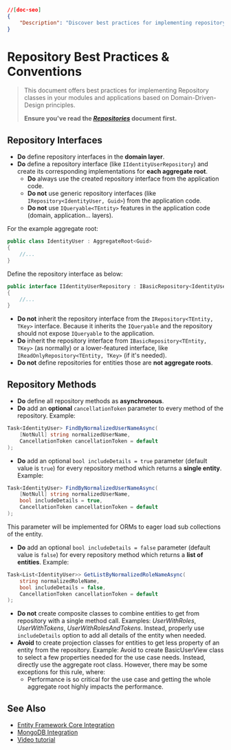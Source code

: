 ```json
//[doc-seo]
{
    "Description": "Discover best practices for implementing repository classes in your applications, grounded in Domain-Driven Design principles."
}
```

# Repository Best Practices & Conventions

> This document offers best practices for implementing Repository classes in your modules and applications based on Domain-Driven-Design principles.
>
> **Ensure you've read the [*Repositories*](../domain-driven-design/repositories.md) document first.**

## Repository Interfaces

* **Do** define repository interfaces in the **domain layer**.
* **Do** define a repository interface (like `IIdentityUserRepository`) and create its corresponding implementations for **each aggregate root**.
  * **Do** always use the created repository interface from the application code.
  * **Do not** use generic repository interfaces (like `IRepository<IdentityUser, Guid>`) from the application code.
  * **Do not** use `IQueryable<TEntity>` features in the application code (domain, application... layers).

For the example aggregate root:

````C#
public class IdentityUser : AggregateRoot<Guid>
{
    //...
}
````

Define the repository interface as below:

````C#
public interface IIdentityUserRepository : IBasicRepository<IdentityUser, Guid>
{
    //...
}
````

* **Do not** inherit the repository interface from the `IRepository<TEntity, TKey>` interface. Because it inherits the `IQueryable` and the repository should not expose `IQueryable` to the application.
* **Do** inherit the repository interface from `IBasicRepository<TEntity, TKey>` (as normally) or a lower-featured interface, like `IReadOnlyRepository<TEntity, TKey>` (if it's needed).
* **Do not** define repositories for entities those are **not aggregate roots**.

## Repository Methods

* **Do** define all repository methods as **asynchronous**.
* **Do** add an **optional** `cancellationToken` parameter to every method of the repository. Example:

````C#
Task<IdentityUser> FindByNormalizedUserNameAsync(
    [NotNull] string normalizedUserName,
    CancellationToken cancellationToken = default
);
````

* **Do** add an optional `bool includeDetails = true` parameter (default value is `true`) for every repository method which returns a **single entity**. Example:

````C#
Task<IdentityUser> FindByNormalizedUserNameAsync(
    [NotNull] string normalizedUserName,
    bool includeDetails = true,
    CancellationToken cancellationToken = default
);
````

This parameter will be implemented for ORMs to eager load sub collections of the entity.

* **Do** add an optional `bool includeDetails = false` parameter (default value is `false`) for every repository method which returns a **list of entities**. Example:

````C#
Task<List<IdentityUser>> GetListByNormalizedRoleNameAsync(
    string normalizedRoleName, 
    bool includeDetails = false,
    CancellationToken cancellationToken = default
);
````

* **Do not** create composite classes to combine entities to get from repository with a single method call. Examples: *UserWithRoles*, *UserWithTokens*, *UserWithRolesAndTokens*. Instead, properly use `includeDetails` option to add all details of the entity when needed.
* **Avoid** to create projection classes for entities to get less property of an entity from the repository. Example: Avoid to create BasicUserView class to select a few properties needed for the use case needs. Instead, directly use the aggregate root class. However, there may be some exceptions for this rule, where:
  * Performance is so critical for the use case and getting the whole aggregate root highly impacts the performance.

## See Also

* [Entity Framework Core Integration](./entity-framework-core-integration.md)
* [MongoDB Integration](./mongodb-integration.md)
* [Video tutorial](https://abp.io/video-courses/essentials/generic-repositories)